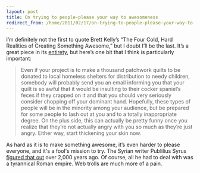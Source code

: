 ```yaml
---
layout: post
title: On trying to people-please your way to awesomeness
redirect_from: /home/2011/02/17/on-trying-to-people-please-your-way-to-awesomeness/index.html
---
```

<p>I’m definitely not the first to quote Brett Kelly’s “The Four Cold, Hard Realities of Creating Something Awesome,” but I doubt I’ll be the last.
It’s a great piece in its <a href="http://nerdgap.com/the-four-cold-hard-realities-of-creating-something-awesome/">entirety</a>, but here’s one bit that I think is particularly important:</p>
<blockquote><p>Even if your project is to make a thousand patchwork quilts to be donated to local homeless shelters for distribution to needy children, somebody will probably send you an email informing you that your quilt is so awful that it would be insulting to their cocker spaniel’s feces if they crapped on it and that you should very seriously consider chopping off your dominant hand. Hopefully, these types of people will be in the minority among your audience, but be prepared for some people to lash out at you and to a totally inappropriate degree. On the plus side, this can actually be pretty funny once you realize that they’re not actually angry with you so much as they’re just angry. Either way, start thickening your skin now.</p></blockquote>
<p>As hard as it is to make something awesome, it’s even harder to please everyone, and it's a fool's mission to try. The Syrian writer Publilius Syrus <a href="http://www.quotes.net/quote/4342">figured that out</a> over 2,000 years ago. Of course, all he had to deal with was a tyrannical Roman empire. Web trolls are much more of a pain.</p>
